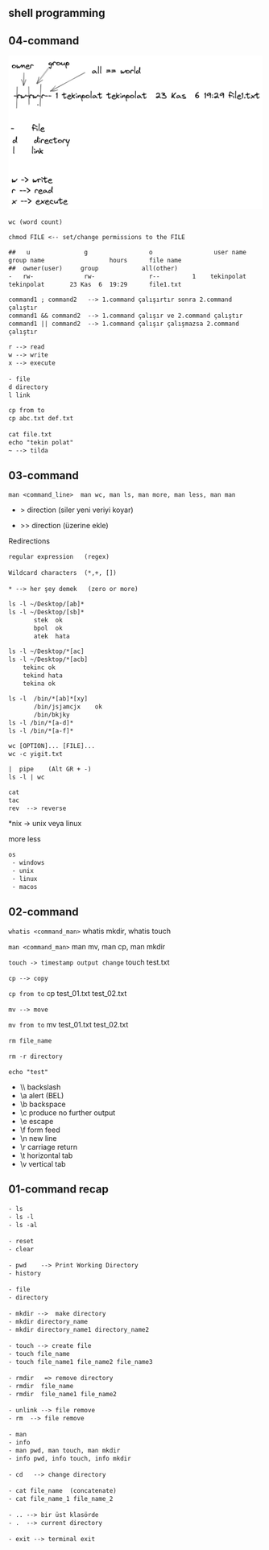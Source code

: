 ## shell programming


## 04-command
![Permissions!](./04-command/permision-2021-11-06-1938.png "Permissions")
``` 
wc (word count)
```

``` 
chmod FILE <-- set/change permissions to the FILE
```

``` 
##   u               g                 o                 user name      group name                  hours      file name      
##  owner(user)     group            all(other)
-   rw-              rw-               r--         1    tekinpolat      tekinpolat       23 Kas  6  19:29      file1.txt

```


``` 
command1 ; command2   --> 1.command çalışırtır sonra 2.command çalıştır
command1 && command2  --> 1.command çalışır ve 2.command çalıştır
command1 || command2  --> 1.command çalışır çalışmazsa 2.command çalıştır
```

``` 
r --> read
w --> write
x --> execute 

- file
d directory
l link 

```


``` 
cp from to
cp abc.txt def.txt

cat file.txt 
echo "tekin polat" 
~ --> tilda 
```

## 03-command 
```
man <command_line>  man wc, man ls, man more, man less, man man 
```

- \>    direction   (siler yeni veriyi koyar)

- \>>   direction   (üzerine ekle)

Redirections

```
regular expression   (regex)

Wildcard characters  (*,+, [])

* --> her şey demek   (zero or more)
```

```
ls -l ~/Desktop/[ab]*
ls -l ~/Desktop/[sb]*
       stek  ok
       bpol  ok
       atek  hata
```

``` 
ls -l ~/Desktop/*[ac]
ls -l ~/Desktop/*[acb]
    tekinc ok 
    tekind hata
    tekina ok
```

```
ls -l  /bin/*[ab]*[xy]   
       /bin/jsjamcjx    ok
       /bin/bkjky   
ls -l /bin/*[a-d]*
ls -l /bin/*[a-f]*
```

```
wc [OPTION]... [FILE]...
wc -c yigit.txt
```

```
|  pipe    (Alt GR + -)
ls -l | wc
```

```
cat 
tac
rev  --> reverse
```

*nix  -> unix veya linux

more less 

```
os 
 - windows
 - unix 
 - linux 
 - macos
```

## 02-command 
`whatis <command_man>` whatis mkdir, whatis touch

`man <command_man>` man mv, man cp, man mkdir

`touch -> timestamp output change`   touch test.txt

`cp --> copy`

`cp from to` cp test_01.txt test_02.txt

`mv --> move`

`mv from to` mv test_01.txt test_02.txt 

`rm file_name`

`rm -r directory`

`echo "test"`

- \\\     backslash
- \a     alert (BEL)
- \b     backspace
- \c     produce no further output
- \e     escape
- \f     form feed
- \n     new line
- \r     carriage return
- \t     horizontal tab
- \v     vertical tab 


## 01-command  recap
    - ls 
    - ls -l
    - ls -al

    - reset
    - clear

    - pwd    --> Print Working Directory
    - history

    - file 
    - directory

    - mkdir -->  make directory
    - mkdir directory_name
    - mkdir directory_name1 directory_name2

    - touch --> create file   
    - touch file_name
    - touch file_name1 file_name2 file_name3

    - rmdir   => remove directory
    - rmdir  file_name
    - rmdir  file_name1 file_name2

    - unlink --> file remove
    - rm  --> file remove

    - man 
    - info 
    - man pwd, man touch, man mkdir
    - info pwd, info touch, info mkdir

    - cd   --> change directory

    - cat file_name  (concatenate)
    - cat file_name_1 file_name_2

    - .. --> bir üst klasörde 
    - .  --> current directory

    - exit --> terminal exit



